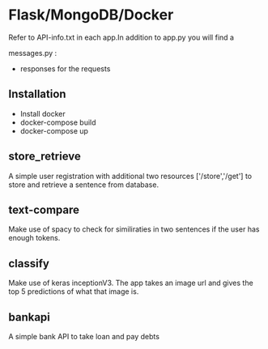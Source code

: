 Flask/MongoDB/Docker
===============
Refer to API-info.txt in each app.In addition to app.py you will find a

messages.py :

-   responses for the requests

Installation
--------------
-   Install docker 
-   docker-compose build
-   docker-compose up

store_retrieve
--------------

A simple user registration with additional two resources
['/store','/get'] to store and retrieve a sentence from
database.

text-compare
--------------

Make use of spacy to check for similiraties in two sentences
if the user has enough tokens.

classify
--------------
Make use of keras inceptionV3. The app takes an image url and gives
the top 5 predictions of what that image is.


bankapi
--------------

A simple bank API to take loan and pay debts